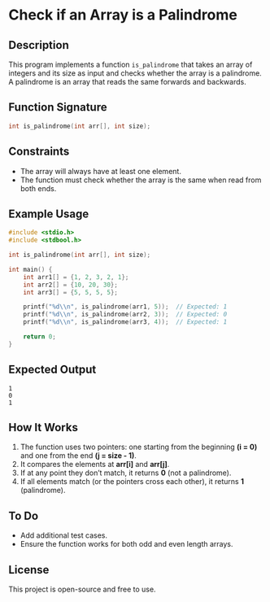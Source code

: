 # Check if an Array is a Palindrome

## Description
This program implements a function `is_palindrome` that takes an array of integers and its size as input and checks whether the array is a palindrome. A palindrome is an array that reads the same forwards and backwards.

## Function Signature
```c
int is_palindrome(int arr[], int size);
```

## Constraints
- The array will always have at least one element.
- The function must check whether the array is the same when read from both ends.

## Example Usage
```c
#include <stdio.h>
#include <stdbool.h>

int is_palindrome(int arr[], int size);

int main() {
    int arr1[] = {1, 2, 3, 2, 1};
    int arr2[] = {10, 20, 30};
    int arr3[] = {5, 5, 5, 5};

    printf("%d\\n", is_palindrome(arr1, 5));  // Expected: 1
    printf("%d\\n", is_palindrome(arr2, 3));  // Expected: 0
    printf("%d\\n", is_palindrome(arr3, 4));  // Expected: 1

    return 0;
}

```

## Expected Output
```
1
0
1
```

## How It Works
1. The function uses two pointers: one starting from the beginning **(i = 0)** and one from the end **(j = size - 1)**.
2. It compares the elements at **arr[i]** and **arr[j]**.
3. If at any point they don’t match, it returns **0** (not a palindrome).
4. If all elements match (or the pointers cross each other), it returns **1** (palindrome).

## To Do
- Add additional test cases.
- Ensure the function works for both odd and even length arrays.

## License
This project is open-source and free to use.
